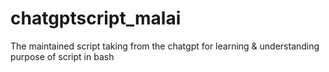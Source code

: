 # chatgptscript_malai
The maintained script taking from the chatgpt for learning &amp; understanding purpose of script in bash
